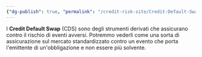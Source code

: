 ```yaml
---
{"dg-publish": true, "permalink": "/credit-risk-site/Credit-Default-Swap-(CDS)/"}
---
```






I **Credit Default Swap** (CDS) sono degli strumenti derivati che assicurano contro il rischio di eventi avversi.
Potremmo vederli come una sorta di assicurazione sul mercato standardizzato contro un evento che porta l'emittente di un'obbligazione e non essere più solvente.